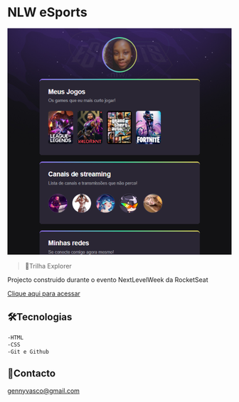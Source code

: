 # NLW eSports 


![Preview](.github/preview.png)

> 🚀Trilha Explorer


Projecto construido durante o evento NextLevelWeek da RocketSeat

[Clique aqui para acessar](https://gnyvasco.github.io/nlw-eSports-explorer/)

## 🛠Tecnologias

    -HTML
    -CSS
    -Git e Github


## 📲Contacto
gennyvasco@gmail.com